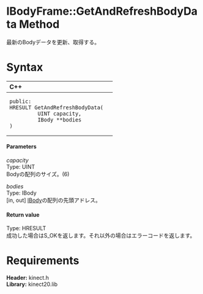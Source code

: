 IBodyFrame::GetAndRefreshBodyData Method  
========================================  

最新のBodyデータを更新、取得する。 <span id="syntaxSection"></span>

Syntax  
======  

<table>
<colgroup>
<col width="100%" />
</colgroup>
<thead>
<tr class="header">
<th align="left">C++</th>
</tr>
</thead>
<tbody>
<tr class="odd">
<td align="left"><pre><code>public:  
HRESULT GetAndRefreshBodyData(  
         UINT capacity,  
         IBody **bodies  
)</code></pre></td>
</tr>
</tbody>
</table>

<span id="ID4EG"></span>
#### Parameters  

*capacity*    
Type: UINT  
Bodyの配列のサイズ。(6)  

*bodies*    
Type: IBody  
[in, out] [IBody](../../IBody_Interface.md)の配列の先頭アドレス。  

<span id="ID4EP"></span>
#### Return value  

Type: HRESULT  
成功した場合はS\_OKを返します。それ以外の場合はエラーコードを返します。  

<span id="requirements"></span>

Requirements  
============  

**Header:** kinect.h  
**Library:** kinect20.lib  



<!--Please do not edit the data in the comment block below.-->
<!--
TOCTitle : GetAndRefreshBodyData Method
RLTitle : IBodyFrame::GetAndRefreshBodyData Method
KeywordK : GetAndRefreshBodyData method
KeywordK : IBodyFrame::GetAndRefreshBodyData method
KeywordF : IBodyFrame::GetAndRefreshBodyData
KeywordF : GetAndRefreshBodyData
KeywordF : Microsoft.Kinect.kinect.IBodyFrame.GetAndRefreshBodyData(UINT,IBody@)
KeywordA : M:Microsoft.Kinect.kinect.IBodyFrame.GetAndRefreshBodyData(UINT,IBody@)
AssetID : M:Microsoft.Kinect.kinect.IBodyFrame.GetAndRefreshBodyData(UINT,IBody@)
Locale : en-us
CommunityContent : 1
APIType : Managed
APILocation : 
APIName : Microsoft.Kinect.kinect.IBodyFrame::GetAndRefreshBodyData
TargetOS : Windows
TopicType : kbSyntax
DevLang : C++
DocSet : K4Wv2
ProjType : K4Wv2Proj
Technology : Kinect for Windows
Product : Kinect for Windows SDK v2
productversion : 20
-->
